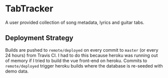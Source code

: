 # TabTracker
A user provided collection of song metadata, lyrics and guitar tabs.

## Deployment Strategy
Builds are pushed to `remote/deployed` on every commit to `master` (or every 24 hours) from Travis CI. I had to do this because heroku was running out of memory if I tried to build the vue front-end on heroku. Commits to `remote/deployed` trigger heroku builds where the database is re-seeded with demo data.
